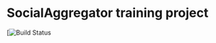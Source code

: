 # SocialAggregator training project

[![Build Status](https://travis-ci.org/Maxbey/socialaggregator.svg?branch=master)
